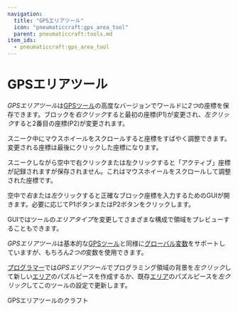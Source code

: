 ```yaml
---
navigation:
  title: "GPSエリアツール"
  icon: "pneumaticcraft:gps_area_tool"
  parent: pneumaticcraft:tools.md
item_ids:
  - pneumaticcraft:gps_area_tool
---
```


# GPSエリアツール

*GPSエリアツール*は[GPSツール](./gps_tool.md)の高度なバージョンでワールドに*2つ*の座標を保存できます。ブロックを*右クリック*すると最初の座標(<Color hex="#f00">P1</Color>)が変更され、*左クリック*すると2番目の座標(<Color hex="#0f0">P2</Color>)が変更されます。

スニーク中にマウスホイールをスクロールすると座標をすばやく調整できます。変更される座標は最後にクリックした座標になります。

スニークしながら空中で右クリックまたは左クリックすると「アクティブ」座標が記録されますが保存されません。これはマウスホイールをスクロールして調整された座標です。

空中で*右*または*左*クリックすると正確なブロック座標を入力するためのGUIが開きます。必要に応じて<Color hex="#f00">P1</Color>ボタンまたは<Color hex="#0f0">P2</Color>ボタンをクリックします。

GUIではツールの*エリアタイプ*を変更してさまざまな構成で領域をプレビューすることもできます。

*GPSエリアツール*は基本的な[GPSツール](./gps_tool.md#variables)と同様に[グローバル変数](../variables.md#global)をサポートしていますが、もちろん*2つの*変数を使用できます。

[プログラマー](../programmer.md)では*GPSエリアツール*でプログラミング領域の背景を*左クリック*して新しい[エリア](../area.md)のパズルピースを作成するか、既存[エリア](../area.md)のパズルピースを*左クリック*してこのツールの設定で更新します。

GPSエリアツールのクラフト

<Recipe id="pneumaticcraft:gps_area_tool" />

